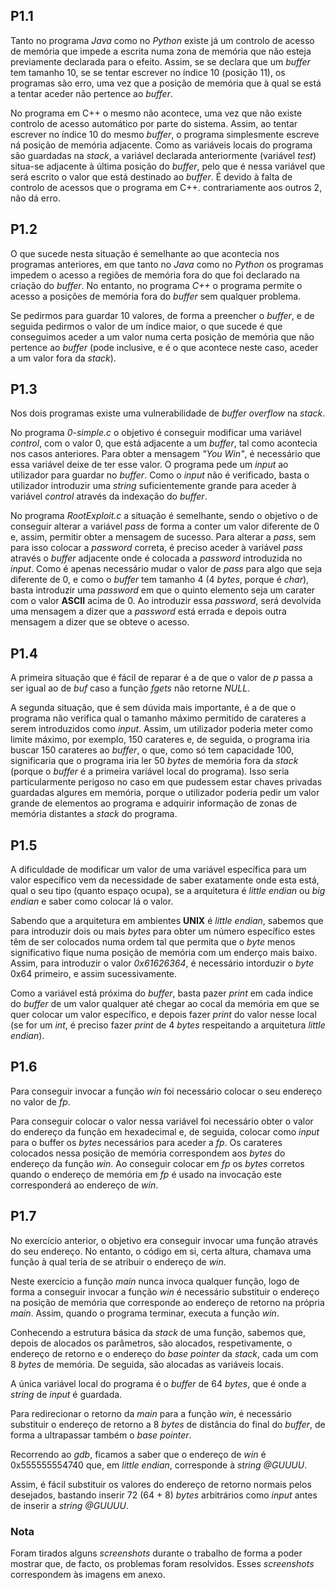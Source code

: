 ## P1.1

Tanto no programa *Java* como no *Python* existe já um controlo de acesso de memória que impede a escrita numa zona de memória que não esteja previamente declarada para o efeito. Assim, se se declara que um *buffer* tem tamanho 10, se se tentar escrever no índice 10 (posição 11), os programas são erro, uma vez que a posição de memória que à qual se está a tentar aceder não pertence ao *buffer*.

No programa em C++ o mesmo não acontece, uma vez que não existe controlo de acesso automático por parte do sistema. Assim, ao tentar escrever no índice 10 do mesmo *buffer*, o programa simplesmente escreve ná posição de memória adjacente. Como as variáveis locais do programa são guardadas na *stack*, a variável declarada anteriormente (variável *test*) situa-se adjacente à última posição do *buffer*, pelo que é nessa variável que será escrito o valor que está destinado ao *buffer*. É devido à falta de controlo de acessos que o programa em C++. contrariamente aos outros 2, não dá erro.


## P1.2

O que sucede nesta situação é semelhante ao que acontecia nos programas anteriores, em que tanto no *Java* como no *Python* os programas impedem o acesso a regiões de memória fora do que foi declarado na criação do *buffer*. No entanto, no programa *C++* o programa permite o acesso a posições de memória fora do *buffer* sem qualquer problema.

Se pedirmos para guardar 10 valores, de forma a preencher o *buffer*, e de seguida pedirmos o valor de um índice maior, o que sucede é que conseguimos aceder a um valor numa certa posição de memória que não pertence ao *buffer* (pode inclusive, e é o que acontece neste caso, aceder a um valor fora da *stack*).

## P1.3

Nos dois programas existe uma vulnerabilidade de *buffer overflow* na *stack*.

No programa *0-simple.c* o objetivo é conseguir modificar uma variável *control*, com o valor 0, que está adjacente a um *buffer*, tal como acontecia nos casos anteriores. Para obter a mensagem *"You Win"*, é necessário que essa variável deixe de ter esse valor. O programa pede um *input* ao utilizador para guardar no *buffer*. Como o *input* não é verificado, basta o utilizador introduzir uma *string* suficientemente grande para aceder à variável *control* através da indexação do *buffer*.

No programa *RootExploit.c* a situação é semelhante, sendo o objetivo o de conseguir alterar a variável *pass* de forma a conter um valor diferente de 0 e, assim, permitir obter a mensagem de sucesso. Para alterar a *pass*, sem para isso colocar a *password* correta, é preciso aceder à variável *pass* através o *buffer* adjacente onde é colocada a *password* introduzida no *input*. Como é apenas necessário mudar o valor de *pass* para algo que seja diferente de 0, e como o *buffer* tem tamanho 4 (4 *bytes*, porque é *char*), basta introduzir uma *password* em que o quinto elemento seja um carater com o valor **ASCII** acima de 0. Ao introduzir essa *password*, será devolvida uma mensagem a dizer que a *password* está errada e depois outra mensagem a dizer que se obteve o acesso.


## P1.4

A primeira situação que é fácil de reparar é a de que o valor de *p* passa a ser igual ao de *buf* caso a função *fgets* não retorne *NULL*.

A segunda situação, que é sem dúvida mais importante, é a de que o programa não verifica qual o tamanho máximo permitido de carateres a serem introduzidos como *input*. Assim, um utilizador poderia meter como limite máximo, por exemplo, 150 carateres e, de seguida, o programa iria buscar 150 carateres ao *buffer*, o que, como só tem capacidade 100, significaria que o programa iria ler 50 *bytes* de memória fora da *stack* (porque o *buffer* é a primeira variável local do programa). Isso seria particularmente perigoso no caso em que pudessem estar chaves privadas guardadas algures em memória, porque o utilizador poderia pedir um valor grande de elementos ao programa e adquirir informação de zonas de memória distantes a *stack* do programa.


## P1.5

A dificuldade de modificar um valor de uma variável específica para um valor específico vem da necessidade de saber exatamente onde esta está, qual o seu tipo (quanto espaço ocupa), se a arquitetura é *little endian* ou *big endian* e saber como colocar lá o valor.

Sabendo que a arquitetura em ambientes **UNIX** é *little endian*, sabemos que para introduzir dois ou mais *bytes* para obter um número específico estes têm de ser colocados numa ordem tal que permita que o *byte* menos significativo fique numa posição de memória com um enderço mais baixo. Assim, para introduzir o valor *0x61626364*, é necessário intorduzir o *byte* 0x64 primeiro, e assim sucessivamente.

Como a variável está próxima do *buffer*, basta pazer *print* em cada índice do *buffer* de um valor qualquer até chegar ao cocal da memória em que se quer colocar um valor específico, e depois fazer *print* do valor nesse local (se for um *int*, é preciso fazer *print* de 4 *bytes* respeitando a arquitetura *little endian*).


## P1.6

Para conseguir invocar a função *win* foi necessário colocar o seu endereço no valor de *fp*.

Para conseguir colocar o valor nessa variável foi necessário obter o valor do endereço da função em hexadecimal e, de seguida, colocar como *input* para o buffer os *bytes* necessários para aceder a *fp*. Os carateres colocados nessa posição de memória correspondem aos *bytes* do endereço da função *win*. Ao conseguir colocar em *fp* os *bytes* corretos quando o endereço de memória em *fp* é usado na invocação este corresponderá ao endereço de *win*.


## P1.7

No exercício anterior, o objetivo era conseguir invocar uma função através do seu endereço. No entanto, o código em si, certa altura, chamava uma função à qual teria de se atribuir o endereço de *win*.

Neste exercício a função *main* nunca invoca qualquer função, logo de forma a conseguir invocar a função *win* é necessário substituir o endereço na posição de memória que corresponde ao endereço de retorno na própria *main*. Assim, quando o programa terminar, executa a função *win*.

Conhecendo a estrutura básica da *stack* de uma função, sabemos que, depois de alocados os parâmetros, são alocados, respetivamente, o endereço de retorno e o endereço do *base pointer* da *stack*, cada um com 8 *bytes* de memória. De seguida, são alocadas as variáveis locais.

A única variável local do programa é o *buffer* de 64 *bytes*, que é onde a *string* de *input* é guardada.

Para redirecionar o retorno da *main* para a função *win*, é necessário substituir o endereço de retorno a 8 *bytes* de distância do final do *buffer*, de forma a ultrapassar também o *base pointer*.

Recorrendo ao *gdb*, ficamos a saber que o endereço de *win* é 0x555555554740 que, em *little endian*, corresponde à *string* *@GUUUU*.

Assim, é fácil substituir os valores do endereço de retorno normais pelos desejados, bastando inserir 72 (64 + 8) *bytes* arbitrários como *input* antes de inserir a *string* *@GUUUU*.


### Nota

Foram tirados alguns *screenshots* durante o trabalho de forma a poder mostrar que, de facto, os problemas foram resolvidos. Esses *screenshots* correspondem às imagens em anexo.